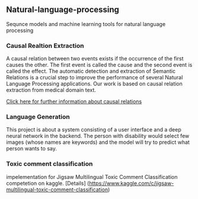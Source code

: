 ## Natural-language-processing
Sequnce models and machine learning tools for natural language processing

### Causal Realtion Extraction
A causal relation between two events exists if the occurrence of the first causes the other. The first event is called the cause and the second event is called the effect.
The automatic detection and extraction of Semantic Relations is a crucial step to improve the performance of several Natural Language Processing applications.
Our work is based on causal relation extraction from medical domain text. 

[Click here for further information about causal relations](http://lrec-conf.org/proceedings/lrec2008/pdf/87_paper.pdf)

### Language Generation
This project is about a system consisting of a user interface and a deep neural network in the backend. The person with disability would select few images (whose names are keywords) and the model will try to predict what person wants to say.

### Toxic comment classification
impelementation for Jigsaw Multilingual Toxic Comment Classification competetion on kaggle.
[Details] (https://www.kaggle.com/c/jigsaw-multilingual-toxic-comment-classification)
